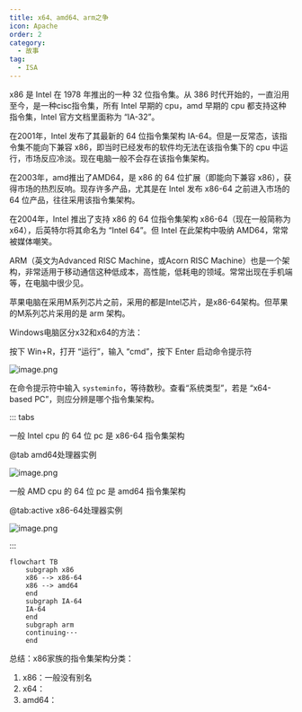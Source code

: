 ```yaml
---
title: x64、amd64、arm之争
icon: Apache
order: 2
category:
  - 故事
tag:
  - ISA
---
```


x86 是 Intel 在 1978 年推出的一种 32 位指令集。从 386 时代开始的，一直沿用至今，是一种cisc指令集，所有 Intel 早期的 cpu，amd 早期的 cpu 都支持这种指令集，Intel 官方文档里面称为 “IA-32”。

在2001年，Intel 发布了其最新的 64 位指令集架构 IA-64。但是一反常态，该指令集不能向下兼容 x86，即当时已经发布的软件均无法在该指令集下的 cpu 中运行，市场反应冷淡。现在电脑一般不会存在该指令集架构。

在2003年，amd推出了AMD64，是 x86 的 64 位扩展（即能向下兼容 x86），获得市场的热烈反响。现存许多产品，尤其是在 Intel 发布 x86-64 之前进入市场的 64 位产品，往往采用该指令集架构。

在2004年，Intel 推出了支持 x86 的 64 位指令集架构 x86-64（现在一般简称为x64），后英特尔将其命名为 “Intel 64”。但 Intel 在此架构中吸纳 AMD64，常常被媒体嘲笑。

ARM（英文为Advanced RISC Machine，或Acorn RISC Machine）也是一个架构，非常适用于移动通信这种低成本，高性能，低耗电的领域。常常出现在手机端等，在电脑中很少见。

苹果电脑在采用M系列芯片之前，采用的都是Intel芯片，是x86-64架构。但苹果的M系列芯片采用的是 arm 架构。


Windows电脑区分x32和x64的方法：

按下 Win+R，打开 “运行”，输入 “cmd”，按下 Enter 启动命令提示符

![image.png](https://cdn.jsdelivr.net/gh/shenbourne/Image-Hosting-Service@main/blog/202402160407495.png)

在命令提示符中输入 `systeminfo`，等待数秒。查看“系统类型”，若是 “x64-based PC”，则应分辨是哪个指令集架构。

::: tabs

一般 Intel cpu 的 64 位 pc 是 x86-64 指令集架构

@tab amd64处理器实例

![image.png](https://cdn.jsdelivr.net/gh/shenbourne/Image-Hosting-Service@main/blog/202402160411994.png)

一般 AMD cpu 的 64 位 pc 是 amd64 指令集架构

@tab:active x86-64处理器实例

![image.png](https://cdn.jsdelivr.net/gh/shenbourne/Image-Hosting-Service@main/blog/202402160409577.png)

:::

```mermaid
flowchart TB
	subgraph x86
	x86 --> x86-64
	x86 --> amd64
	end
	subgraph IA-64
	IA-64
	end
	subgraph arm
	continuing···
	end
```



总结：x86家族的指令集架构分类：

1. x86：一般没有别名
2. x64：
3. amd64：




